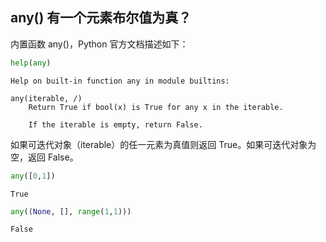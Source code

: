 ## any() 有一个元素布尔值为真？

内置函数 any()，Python 官方文档描述如下：


```python
help(any)
```

    Help on built-in function any in module builtins:
    
    any(iterable, /)
        Return True if bool(x) is True for any x in the iterable.
        
        If the iterable is empty, return False.
    
    

如果可迭代对象（iterable）的任一元素为真值则返回 True。如果可迭代对象为空，返回 False。


```python
any([0,1])
```




    True




```python
any((None, [], range(1,1)))
```




    False


